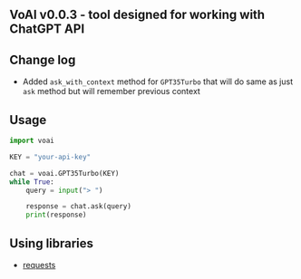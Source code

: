 ## VoAI v0.0.3 - tool designed for working with ChatGPT API
## Change log
- Added `ask_with_context` method for `GPT35Turbo` that will do same as just `ask` method but will remember previous context
## Usage
```python
import voai

KEY = "your-api-key"

chat = voai.GPT35Turbo(KEY)
while True:
    query = input("> ")

    response = chat.ask(query)
    print(response)
```
## Using libraries
- <a href="https://pypi.org/project/requests/">requests</a>